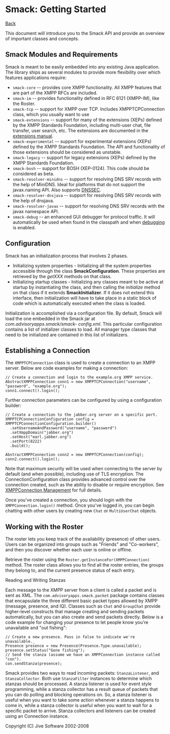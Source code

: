 Smack: Getting Started
======================

[Back](index.md)

This document will introduce you to the Smack API and provide an overview of
important classes and concepts.

Smack Modules and Requirements
-------------------------------

Smack is meant to be easily embedded into any existing Java application. The
library ships as several modules to provide more flexibility over which
features applications require:

  * `smack-core` -- provides core XMPP functionality. All XMPP features that are part of the XMPP RFCs are included.
  * `smack-im` -- provides functionality defined in RFC 6121 (XMPP-IM), like the Roster.
  * `smack-tcp` -- support for XMPP over TCP. Includes XMPPTCPConnection class, which you usually want to use
  * `smack-extensions` -- support for many of the extensions (XEPs) defined by the XMPP Standards Foundation, including multi-user chat, file transfer, user search, etc. The extensions are documented in the [extensions manual](extensions/index.md).
  * `smack-experimental` -- support for experimental extensions (XEPs) defined by the XMPP Standards Foundation. The API and functionality of those extensions should be considered as unstable.
  * `smack-legacy` -- support for legacy extensions (XEPs) defined by the XMPP Standards Foundation.
  * `smack-bosh` -- support for BOSH (XEP-0124). This code should be considered as beta.
  * `smack-resolver-minidns` -- support for resolving DNS SRV records with the help of MiniDNS. Ideal for platforms that do not support the javax.naming API. Also supports [DNSSEC](dnssec.md).
  * `smack-resolver-dnsjava` -- support for resolving DNS SRV records with the help of dnsjava.
  * `smack-resolver-javax` -- support for resolving DNS SRV records with the javax namespace API.
  * `smack-debug` -- an enhanced GUI debugger for protocol traffic. It will automatically be used when found in the classpath and when [debugging](debugging.md) is enabled.

Configuration
-------------

Smack has an initialization process that involves 2 phases.

  * Initializing system properties - Initializing all the system properties accessible through the class **SmackConfiguration**. These properties are retrieved by the _getXXX_ methods on that class.
  * Initializing startup classes - Initializing any classes meant to be active at startup by instantiating the class, and then calling the _initialize_ method on that class if it extends **SmackInitializer**. If it does not extend this interface, then initialization will have to take place in a static block of code which is automatically executed when the class is loaded.

Initialization is accomplished via a configuration file. By default, Smack
will load the one embedded in the Smack jar at _com.advisoryapps.smack/smack-
config.xml_. This particular configuration contains a list of initializer
classes to load. All manager type classes that need to be initialized are
contained in this list of initializers.

Establishing a Connection
-------------------------

The `XMPPTCPConnection` class is used to create a connection to an XMPP
server. Below are code examples for making a connection:

```
// Create a connection and login to the example.org XMPP service.
AbstractXMPPConnection conn1 = new XMPPTCPConnection("username", "password", "example.org");
conn1.connect().login();
```

Further connection parameters can be configured by using a configuration builder:

```
// Create a connection to the jabber.org server on a specific port.
XMPPTCPConnectionConfiguration config = XMPPTCPConnectionConfiguration.builder()
  .setUsernameAndPassword("username", "password")
  .setXmppDomain("jabber.org")
  .setHost("earl.jabber.org")
  .setPort(8222)
  .build();

AbstractXMPPConnection conn2 = new XMPPTCPConnection(config);
conn2.connect().login();
```

Note that maximum security will be used when connecting to the server by
default (and when possible), including use of TLS encryption. The
ConnectionConfiguration class provides advanced control over the connection
created, such as the ability to disable or require encryption. See
[XMPPConnection Management](connections.md) for full details.

Once you've created a connection, you should login with the
`XMPPConnection.login()` method. Once you've logged in, you can begin
chatting with other users by creating new `Chat` or `MultiUserChat`
objects.

Working with the Roster
----------------------

The roster lets you keep track of the availability (presence) of other users.
Users can be organized into groups such as "Friends" and "Co-workers", and
then you discover whether each user is online or offline.

Retrieve the roster using the `Roster.getInstanceFor(XMPPConnection)` method. The roster
class allows you to find all the roster entries, the groups they belong to,
and the current presence status of each entry.

Reading and Writing Stanzas

Each message to the XMPP server from a client is called a packet and is sent
as XML. The `com.advisoryapps.smack.packet` package contains classes that
encapsulate the three different basic packet types allowed by XMPP (message,
presence, and IQ). Classes such as `Chat` and `GroupChat` provide higher-level
constructs that manage creating and sending packets automatically, but you can
also create and send packets directly. Below is a code example for changing
your presence to let people know you're unavailable and "out fishing":

```
// Create a new presence. Pass in false to indicate we're unavailable._
Presence presence = new Presence(Presence.Type.unavailable);
presence.setStatus("Gone fishing");
// Send the stanza (assume we have an XMPPConnection instance called "con").
con.sendStanza(presence);
```

Smack provides two ways to read incoming packets: `StanzaListener`, and
`StanzaCollector`. Both use `StanzaFilter` instances to determine which
stanzas should be processed. A stanza listener is used for event style
programming, while a stanza collector has a result queue of packets that you
can do polling and blocking operations on. So, a stanza listener is useful
when you want to take some action whenever a stanza happens to come in, while
a stanza collector is useful when you want to wait for a specific packet to
arrive. Stanza collectors and listeners can be created using an Connection
instance.

Copyright (C) Jive Software 2002-2008
